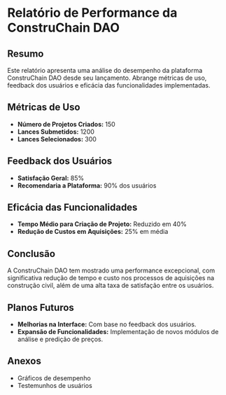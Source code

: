 # Relatório de Performance da ConstruChain DAO

## Resumo

Este relatório apresenta uma análise do desempenho da plataforma ConstruChain DAO desde seu lançamento. Abrange métricas de uso, feedback dos usuários e eficácia das funcionalidades implementadas.

## Métricas de Uso

- **Número de Projetos Criados:** 150
- **Lances Submetidos:** 1200
- **Lances Selecionados:** 300

## Feedback dos Usuários

- **Satisfação Geral:** 85%
- **Recomendaria a Plataforma:** 90% dos usuários

## Eficácia das Funcionalidades

- **Tempo Médio para Criação de Projeto:** Reduzido em 40%
- **Redução de Custos em Aquisições:** 25% em média

## Conclusão

A ConstruChain DAO tem mostrado uma performance excepcional, com significativa redução de tempo e custo nos processos de aquisições na construção civil, além de uma alta taxa de satisfação entre os usuários.

## Planos Futuros

- **Melhorias na Interface:** Com base no feedback dos usuários.
- **Expansão de Funcionalidades:** Implementação de novos módulos de análise e predição de preços.

## Anexos

- Gráficos de desempenho
- Testemunhos de usuários
